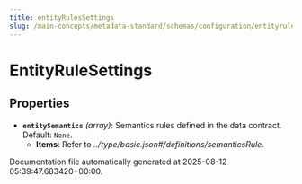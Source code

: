 ```yaml
---
title: entityRulesSettings
slug: /main-concepts/metadata-standard/schemas/configuration/entityrulessettings
---
```


# EntityRuleSettings

## Properties

- **`entitySemantics`** *(array)*: Semantics rules defined in the data contract. Default: `None`.
  - **Items**: Refer to *../type/basic.json#/definitions/semanticsRule*.


Documentation file automatically generated at 2025-08-12 05:39:47.683420+00:00.
